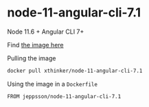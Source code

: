 # node-11-angular-cli-7.1

Node 11.6 + Angular CLI 7+

Find [the image here](https://hub.docker.com/r/johnpapa/angular-cli/)

Pulling the image

```bash
docker pull xthinker/node-11-angular-cli-7.1
```

Using the image in a `Dockerfile`

```bash
FROM jeppsson/node-11-angular-cli-7.1
```